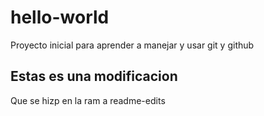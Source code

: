 # hello-world
Proyecto inicial para aprender a manejar y usar git y github


## Estas es una modificacion 

Que se hizp en la ram a readme-edits 
